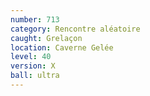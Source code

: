 ```yaml
---
number: 713
category: Rencontre aléatoire
caught: Grelaçon
location: Caverne Gelée
level: 40
version: X
ball: ultra
---
```

